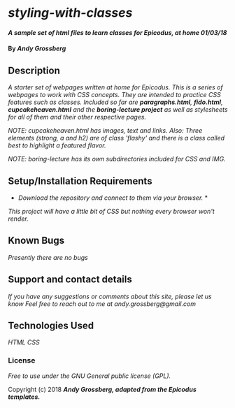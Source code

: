 # _styling-with-classes_

#### _A sample set of html files to learn classes for Epicodus, at home 01/03/18_

#### By _Andy Grossberg_

## Description

_A starter set of webpages written at home for Epicodus._
_This is a series of webpages to work with CSS concepts._
_They are intended to practice CSS features such as classes._
_Included so far are **paragraphs.html**, **fido.html**, **cupcakeheaven.html** and the **boring-lecture project**_
_as well as stylesheets for all of them and their other respective pages._

_NOTE: cupcakeheaven.html has images, text and links._
_Also: Three elements (strong, a and h2) are of class 'flashy'_
_and there is a class called best to highlight a featured flavor._

_NOTE: boring-lecture has its own subdirectories included for CSS and IMG._

## Setup/Installation Requirements

* _Download the repository and connect to them via your browser._ *

_This project will have a little bit of CSS but nothing every browser won't render._

## Known Bugs

_Presently there are no bugs_

## Support and contact details

_If you have any suggestions or comments about this site, please let us know_
_Feel free to reach out to me at andy.grossberg@gmail.com_

## Technologies Used

_HTML_
_CSS_

### License

*Free to use under the GNU General public license (GPL).*

Copyright (c) 2018 **_Andy Grossberg, adapted from the Epicodus templates._**

